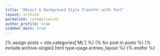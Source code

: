 ```yaml
---
title: "Object & Background Style Transfer with Text"
layout: archive
permalink: categories/ml
author_profile: true
sidebar_main: true
---
```


{% assign posts = site.categories['ML'] %}
{% for post in posts %} {% include archive-single2.html type=page.entries_layout %} {% endfor %}
